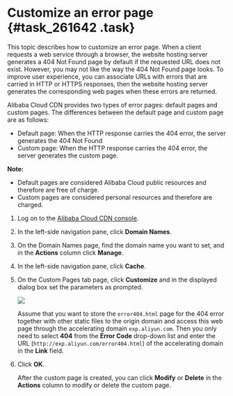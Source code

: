# Customize an error page {#task_261642 .task}

This topic describes how to customize an error page. When a client requests a web service through a browser, the website hosting server generates a 404 Not Found page by default if the requested URL does not exist. However, you may not like the way the 404 Not Found page looks. To improve user experience, you can associate URLs with errors that are carried in HTTP or HTTPS responses, then the website hosting server generates the corresponding web pages when these errors are returned.

Alibaba Cloud CDN provides two types of error pages: default pages and custom pages. The differences between the default page and custom page are as follows:

-   Default page: When the HTTP response carries the 404 error, the server generates the 404 Not Found
-   Custom page: When the HTTP response carries the 404 error, the server generates the custom page.

**Note:** 

-   Default pages are considered Alibaba Cloud public resources and therefore are free of charge.
-   Custom pages are considered personal resources and therefore are charged.

1.  Log on to the [Alibaba Cloud CDN console](https://cdn.console.aliyun.com/overview).
2.  In the left-side navigation pane, click **Domain Names**.
3.  On the Domain Names page, find the domain name you want to set, and in the **Actions** column click **Manage**.
4.  In the left-side navigation pane, click **Cache**.
5.  On the Custom Pages tab page, click **Customize** and in the displayed dialog box set the parameters as prompted. 

    ![](http://static-aliyun-doc.oss-cn-hangzhou.aliyuncs.com/assets/img/5148/15645669137276_en-US.png)

    Assume that you want to store the `error404.html` page for the 404 error together with other static files to the origin domain and access this web page through the accelerating domain `exp.aliyun.com`. Then you only need to select **404** from the **Error Code** drop-down list and enter the URL \(`http://exp.aliyun.com/error404.html`\) of the accelerating domain in the **Link** field.

6.  Click **OK**. 

    After the custom page is created, you can click **Modify** or **Delete** in the **Actions** column to modify or delete the custom page.


